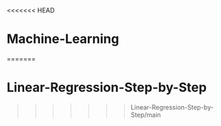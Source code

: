 <<<<<<< HEAD
# Machine-Learning
=======
# Linear-Regression-Step-by-Step
>>>>>>> Linear-Regression-Step-by-Step/main
